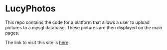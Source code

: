 # LucyPhotos
This repo contains the code for a platform that allows a user to upload pictures to a mysql database. These pictures are then displayed on the main pages.

The link to visit this site is <a href="http://www.lucysphotos.com">here</a>.
